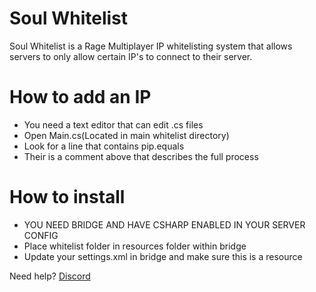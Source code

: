 # Soul Whitelist

Soul Whitelist is a Rage Multiplayer IP whitelisting system
that allows servers to only allow certain IP's to connect
to their server.

# How to add an IP

- You need a text editor that can edit .cs files
- Open Main.cs(Located in main whitelist directory)
- Look for a line that contains pip.equals
- Their is a comment above that describes the full process

# How to install

- YOU NEED BRIDGE AND HAVE CSHARP ENABLED IN YOUR SERVER CONFIG
- Place whitelist folder in resources folder within bridge
- Update your settings.xml in bridge and make sure this is a resource

Need help? [Discord](https://discord.gg/x4JrPep)
